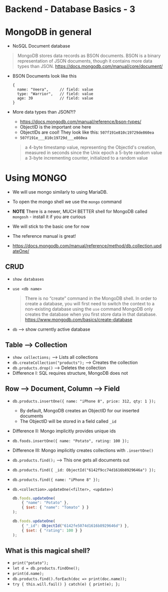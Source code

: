 # Backend - Database Basics - 3

# MongoDB in general

- NoSQL Document database
> MongoDB stores data records as BSON documents. BSON is a binary representation of JSON documents, though it contains more data types than JSON.
> https://docs.mongodb.com/manual/core/document/

- BSON Documents look like this
  ```
  {
    name: "Veera",     // field: value
    type: "Warrior",   // field: value
    age: 39            // field: value
  }
  ```

- More data types than JSON?!? 
    - https://docs.mongodb.com/manual/reference/bson-types/
    - ObjectID is the important one here
    - ObjectIDs are cool! They look like this: `507f191e810c19729de860ea`
    - `507f191e___810c19729d___e860ea`
    > a 4-byte timestamp value, representing the ObjectId's creation, measured in seconds since the Unix epoch
    > a 5-byte random value
    > a 3-byte incrementing counter, initialized to a random value

# Using MONGO

- We will use mongo similarly to using MariaDB.
- To open the mongo shell we use the `mongo` command
- **NOTE** There is a newer, MUCH BETTER shell for MongoDB called `mongosh` - install it if you are curious
- We will stick to the basic one for now

- The reference manual is great!
- https://docs.mongodb.com/manual/reference/method/db.collection.updateOne/

## CRUD

- `show databases`
- `use <db name>`
  > There is no “create” command in the MongoDB shell. In order to create a database, you will first need to switch the context to a non-existing database using the `use` command
  > MongoDB only creates the database when you first store data in that database.
  > https://www.mongodb.com/basics/create-database

- `db` --> show currently active database

## Table --> Collection

- `show collections;` --> Lists all collections
- `db.createCollection("products");` --> Creates the collection
- `db.products.drop()` --> Deletes the collection
- Difference I: SQL requires structure, MongoDB does not

## Row --> Document, Column --> Field

- `db.products.insertOne({ name: "iPhone 8", price: 312, qty: 1 });`
    - By default, MongoDB creates an ObjectID for our inserted documents
    - The ObjectID will be stored in a field called `_id`
- Difference II: Mongo implicitly provides unique ids

- `db.foods.insertOne({ name: "Potato", rating: 100 });`
- Difference III: Mongo implicitly creates collections with `.insertOne()`

- `db.products.find();` --> This one gets all documents out
- `db.products.find({ _id: ObjectId("6142f9cc74d1616b8929646a") });`
- `db.products.find({ name: "iPhone 8" });`

- `db.<collection>.updateOne(<filter>, <update>)`
    ```js
    db.foods.updateOne(
        { "name": "Potato" }, 
        { $set: { "name": "Tomato" } }
    );
    ```

    ```js
    db.foods.updateOne(
        { "_id": ObjectId("6142fe5074d1616b8929646d") }, 
        { $set: { "rating": 100 } }
    );
    ```

## What is this magical shell?

- `print("potato");`
- `let d = db.products.findOne();`
- `print(d.name);`
- `db.products.find().forEach(doc => print(doc.name));`
- `try { this.will.fail() } catch(e) { print(e); };`

